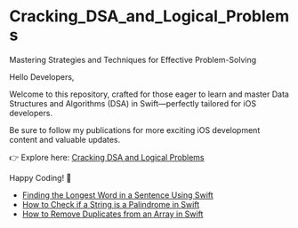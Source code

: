 # Cracking_DSA_and_Logical_Problems
Mastering Strategies and Techniques for Effective Problem-Solving

Hello Developers,

Welcome to this repository, crafted for those eager to learn and master Data Structures and Algorithms (DSA) in Swift—perfectly tailored for iOS developers.

Be sure to follow my publications for more exciting iOS development content and valuable updates.

👉 Explore here: [Cracking DSA and Logical Problems](https://medium.com/cracking-dsa-and-logical-problems)

Happy Coding! 🚀

- [Finding the Longest Word in a Sentence Using Swift](https://medium.com/cracking-dsa-and-logical-problems/finding-the-longest-word-in-a-sentence-using-swift-f3cd3ff3649b)
- [How to Check if a String is a Palindrome in Swift](https://medium.com/cracking-dsa-and-logical-problems/how-to-check-if-a-string-is-a-palindrome-in-swift-89c03233751f)
- [How to Remove Duplicates from an Array in Swift](https://medium.com/@baljitKaurGoraya/how-to-remove-duplicates-from-an-array-in-swift-9f05717f0dcb)
